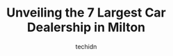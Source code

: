 ---
layout: ampstory
image: https://i0.wp.com/www.auto.or.id/wp-content/uploads/2023/06/milton-nissan-0-milton-1686326669.jpeg?resize=640,853
author: techidn
featured: false
description: Milton, Ontario, Canada is a haven for Car Dealership enthusiasts, boasting an impressive array of 7 top-notch establishments. Whether youre a seasoned connoisseur or simply curious to expl
title: Unveiling the 7 Largest Car Dealership in Milton
cover:
   title: Unveiling the 7 Largest Car Dealership in Milton
   subtitle: AUTO.OR.ID
   background: https://www.auto.or.id/wp-content/uploads/2023/06/milton-nissan-0-milton-1686326669.jpeg

pages: 
 - layout: thirds
   top: <h1>#1 Wallace Chevrolet, Cadillac, Buick, GMC</h1>
   bottom: "<p>Had the pleasures with dealing with Craig as my sales agent since late 2020.He placed the order for my C8 Corvette, the vechile was/is phenomenal!Craig went above and bey</p>"
   background: https://www.auto.or.id/wp-content/uploads/2023/06/milton-nissan-1-milton-1686326670.jpeg
   backgroundblur: true
 - layout: thirds
   top: <h1>#2 Milton Ford Lincoln</h1>
   bottom: "<p>655 Main St E, Milton, ON L9T 3J2, Canada</p>"
   background: https://www.auto.or.id/wp-content/uploads/2023/06/milton-nissan-2-milton-1686326670.jpeg
   cta:
      link: https://www.auto.or.id/unveiling-the-7-largest-car-dealership-in-milton/
      text: Unveiling the 7 Largest Car Dealership in Milton
 - layout: thirds
   top: <h1>#3 Looloo Auto Sales</h1>
   bottom: "<p>610 Martin St, Milton, ON L9T 3H6, Canada</p>"
   background: https://images.unsplash.com/photo-1510883056135-32472f0e11b8?ixlib=rb-4.0.3&ixid=MnwxMjA3fDB8MHxwaG90by1wYWdlfHx8fGVufDB8fHx8&auto=format&fit=crop&w=640&h=853&q=80
   cta:
      link: https://www.auto.or.id/unveiling-the-7-largest-car-dealership-in-milton/
      text: Unveiling the 7 Largest Car Dealership in Milton
 - layout: thirds
   top: <h1>#4 Gorruds Auto Group</h1>
   bottom: "<p>410 Steeles Ave E, Milton, ON L9T 1Y4, Canada</p>"
   background: https://images.unsplash.com/photo-1471479917193-f00955256257?ixlib=rb-4.0.3&ixid=MnwxMjA3fDB8MHxwaG90by1wYWdlfHx8fGVufDB8fHx8&auto=format&fit=crop&w=640&h=853&q=80
   cta:
      link: https://www.auto.or.id/unveiling-the-7-largest-car-dealership-in-milton/
      text: Unveiling the 7 Largest Car Dealership in Milton
 - layout: thirds
   top: <h1>#5 Milton Nissan</h1>
   bottom: "<p>585 Steeles Ave E, Milton, ON L9T 1Y6, Canada</p>"
   background: https://images.unsplash.com/photo-1617814076367-b759c7d7e738?ixlib=rb-4.0.3&ixid=MnwxMjA3fDB8MHxwaG90by1wYWdlfHx8fGVufDB8fHx8&auto=format&fit=crop&w=640&h=853&q=80
   cta:
      link: https://www.auto.or.id/unveiling-the-7-largest-car-dealership-in-milton/
      text: Unveiling the 7 Largest Car Dealership in Milton
 - layout: thirds
   top: <h1>#6 Milton Chrysler Dodge Limited</h1>
   bottom: "<p>81 Ontario St N, Milton, ON L9T 2T2, Canada</p>"
   background: https://images.unsplash.com/photo-1535448580089-c7f9490c78b1?ixlib=rb-4.0.3&ixid=MnwxMjA3fDB8MHxwaG90by1wYWdlfHx8fGVufDB8fHx8&auto=format&fit=crop&w=640&h=853&q=80
   cta:
      link: https://www.auto.or.id/unveiling-the-7-largest-car-dealership-in-milton/
      text: Unveiling the 7 Largest Car Dealership in Milton
 - layout: thirds
   top: <h1>#7 One Price Used Car Superstore</h1>
   bottom: "<p>8521 Regional Rd 25, Milton, ON L9T 9C3, Canada</p>"
   background: https://images.unsplash.com/photo-1617498115469-2a7ee098a575?ixlib=rb-4.0.3&ixid=MnwxMjA3fDB8MHxwaG90by1wYWdlfHx8fGVufDB8fHx8&auto=format&fit=crop&w=640&h=853&q=80
   cta:
      link: https://www.auto.or.id/unveiling-the-7-largest-car-dealership-in-milton/
      text: Unveiling the 7 Largest Car Dealership in Milton
 - layout: thirds
   middle: Continue reading...
   background: https://images.unsplash.com/photo-1626302592989-84fe1c211d7d?ixlib=rb-4.0.3&ixid=MnwxMjA3fDB8MHxwaG90by1wYWdlfHx8fGVufDB8fHx8&auto=format&fit=crop&w=640&h=853&q=80
   cta:
      link: https://www.auto.or.id/unveiling-the-7-largest-car-dealership-in-milton/
      text: Unveiling the 7 Largest Car Dealership in Milton

---